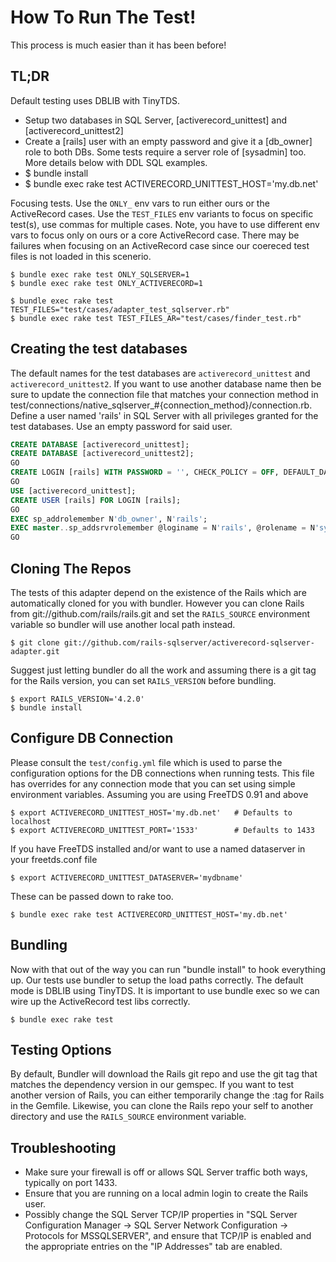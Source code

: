 
# How To Run The Test!

This process is much easier than it has been before!


## TL;DR

Default testing uses DBLIB with TinyTDS.

* Setup two databases in SQL Server, [activerecord_unittest] and [activerecord_unittest2]
* Create a [rails] user with an empty password and give it a [db_owner] role to both DBs. Some tests require a server role of [sysadmin] too. More details below with DDL SQL examples.
* $ bundle install
* $ bundle exec rake test ACTIVERECORD_UNITTEST_HOST='my.db.net'

Focusing tests. Use the `ONLY_` env vars to run either ours or the ActiveRecord cases. Use the `TEST_FILES` env variants to focus on specific test(s), use commas for multiple cases. Note, you have to use different env vars to focus only on ours or a core ActiveRecord case. There may be failures when focusing on an ActiveRecord case since our coereced test files is not loaded in this scenerio.

```
$ bundle exec rake test ONLY_SQLSERVER=1
$ bundle exec rake test ONLY_ACTIVERECORD=1

$ bundle exec rake test TEST_FILES="test/cases/adapter_test_sqlserver.rb"
$ bundle exec rake test TEST_FILES_AR="test/cases/finder_test.rb"
```


## Creating the test databases

The default names for the test databases are `activerecord_unittest` and `activerecord_unittest2`. If you want to use another database name then be sure to update the connection file that matches your connection method in test/connections/native_sqlserver_#{connection_method}/connection.rb. Define a user named 'rails' in SQL Server with all privileges granted for the test databases. Use an empty password for said user.

```sql
CREATE DATABASE [activerecord_unittest];
CREATE DATABASE [activerecord_unittest2];
GO
CREATE LOGIN [rails] WITH PASSWORD = '', CHECK_POLICY = OFF, DEFAULT_DATABASE = [activerecord_unittest];
GO
USE [activerecord_unittest];
CREATE USER [rails] FOR LOGIN [rails];
GO
EXEC sp_addrolemember N'db_owner', N'rails';
EXEC master..sp_addsrvrolemember @loginame = N'rails', @rolename = N'sysadmin'
GO
```

## Cloning The Repos

The tests of this adapter depend on the existence of the Rails which are automatically cloned for you with bundler. However you can clone Rails from git://github.com/rails/rails.git and set the `RAILS_SOURCE` environment variable so bundler will use another local path instead.

```
$ git clone git://github.com/rails-sqlserver/activerecord-sqlserver-adapter.git
```

Suggest just letting bundler do all the work and assuming there is a git tag for the Rails version, you can set `RAILS_VERSION` before bundling.

```
$ export RAILS_VERSION='4.2.0'
$ bundle install
```


## Configure DB Connection

Please consult the `test/config.yml` file which is used to parse the configuration options for the DB connections when running tests. This file has overrides for any connection mode that you can set using simple environment variables. Assuming you are using FreeTDS 0.91 and above

```
$ export ACTIVERECORD_UNITTEST_HOST='my.db.net'   # Defaults to localhost
$ export ACTIVERECORD_UNITTEST_PORT='1533'        # Defaults to 1433
```

If you have FreeTDS installed and/or want to use a named dataserver in your freetds.conf file

```
$ export ACTIVERECORD_UNITTEST_DATASERVER='mydbname'
```

These can be passed down to rake too.

```
$ bundle exec rake test ACTIVERECORD_UNITTEST_HOST='my.db.net'
```


## Bundling

Now with that out of the way you can run "bundle install" to hook everything up. Our tests use bundler to setup the load paths correctly. The default mode is DBLIB using TinyTDS. It is important to use bundle exec so we can wire up the ActiveRecord test libs correctly.

```
$ bundle exec rake test
```


## Testing Options


By default, Bundler will download the Rails git repo and use the git tag that matches the dependency version in our gemspec. If you want to test another version of Rails, you can either temporarily change the :tag for Rails in the Gemfile. Likewise, you can clone the Rails repo your self to another directory and use the `RAILS_SOURCE` environment variable.


## Troubleshooting

* Make sure your firewall is off or allows SQL Server traffic both ways, typically on port 1433.
* Ensure that you are running on a local admin login to create the Rails user.
* Possibly change the SQL Server TCP/IP properties in "SQL Server Configuration Manager -> SQL Server Network Configuration -> Protocols for MSSQLSERVER", and ensure that TCP/IP is enabled and the appropriate entries on the "IP Addresses" tab are enabled.


